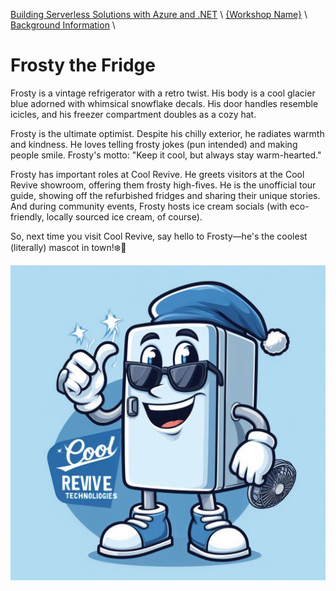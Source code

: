 [Building Serverless Solutions with Azure and .NET](https://github.com/TaleLearnCode/BuildingServerlessSolutions) \ [{Workshop Name}](..\README.md) \ [Background Information](README.md) \

# Frosty the Fridge

Frosty is a vintage refrigerator with a retro twist. His body is a cool glacier blue adorned with whimsical snowflake decals. His door handles resemble icicles, and his freezer compartment doubles as a cozy hat.

Frosty is the ultimate optimist. Despite his chilly exterior, he radiates warmth and kindness. He loves telling frosty jokes (pun intended) and making people smile. Frosty's motto: "Keep it cool, but always stay warm-hearted."

Frosty has important roles at Cool Revive. He greets visitors at the Cool Revive showroom, offering them frosty high-fives. He is the unofficial tour guide, showing off the refurbished fridges and sharing their unique stories. And during community events, Frosty hosts ice cream socials (with eco-friendly, locally sourced ice cream, of course).

So, next time you visit Cool Revive, say hello to Frosty—he's the coolest (literally) mascot in town!❄️🥶

![_d81e71b1-b920-458a-ab28-9cb39e086e37](./assets/_d81e71b1-b920-458a-ab28-9cb39e086e37.jpg)
